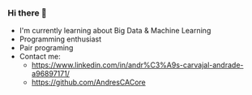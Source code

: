 ### Hi there 👋
- I'm currently learning about Big Data & Machine Learning
- Programming enthusiast
- Pair programing
- Contact me: 
  - https://www.linkedin.com/in/andr%C3%A9s-carvajal-andrade-a96897171/
  - https://github.com/AndresCACore
<!--
**AndresCACore/AndresCACore** is a ✨ _special_ ✨ repository because its `README.md` (this file) appears on your GitHub profile.

Here are some ideas to get you started:

- 🔭 I’m currently working on ...
- 🌱 I’m currently learning ...
- 👯 I’m looking to collaborate on ...
- 🤔 I’m looking for help with ...
- 💬 Ask me about ...
- 📫 How to reach me: ...
- 😄 Pronouns: ...
- ⚡ Fun fact: ...
-->
